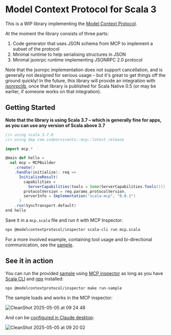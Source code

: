 # Model Context Protocol for Scala 3

This is a WIP library implementing the [Model Context Protocol](https://modelcontextprotocol.io/introduction).

At the moment the library consists of three parts:

1. Code generator that uses JSON schema from MCP to implement a subset of the protocol
2. Minimal runtime to help serialising structures in JSON
3. Minimal jsonrpc runtime implementing JSONRPC 2.0 protocol

Note that the jsonrpc implementation does not support cancellation, and is generally not designed for serious usage – but it's great to get things off the ground quickly! In the future, this library will provide an integration with [jsonrpclib](https://github.com/neandertech/jsonrpclib/), once that library is published for Scala Native 0.5 (or may be earlier, if someone works on that integration).

## Getting Started

**Note that the library is using Scala 3.7 – which is generally fine for apps, as you can use any version of Scala above 3.7**

```scala
//> using scala 3.7.0
//> using dep com.indoorvivants::mcp::latest.release

import mcp.*

@main def hello =
  val mcp = MCPBuilder
    .create()
    .handle(initialize): req =>
      InitializeResult(
        capabilities =
          ServerCapabilities(tools = Some(ServerCapabilities.Tools())),
        protocolVersion = req.params.protocolVersion,
        serverInfo = Implementation("scala-mcp", "0.0.1")
      )
    .run(SyncTransport.default)
end hello
```

Save it in a `mcp.scala` file and run it with MCP Inspector:

```bash
npx @modelcontextprotocol/inspector scala-cli run mcp.scala
```

For a more involved example, containing tool usage and bi-directional communication, see the [sample](./sample/main.scala).

## See it in action

You can run the provided  [sample](./sample/main.scala) using [MCP inspector](https://github.com/modelcontextprotocol/inspector) as long as you have [Scala CLI](https://scala-cli.virtuslab.org/) and [npx](https://docs.npmjs.com/cli/v9/commands/npx?v=true) installed:

```bash
npx @modelcontextprotocol/inspector make run-sample
```

The sample loads and works in the MCP inspector:

![CleanShot 2025-05-05 at 09 24 48](https://github.com/user-attachments/assets/823aac57-0de9-404c-a1da-93cb535eb471)

And can be [configured in Claude desktop](https://modelcontextprotocol.info/docs/quickstart/user/#2-add-the-filesystem-mcp-server):

![CleanShot 2025-05-05 at 09 20 02](https://github.com/user-attachments/assets/36a69ded-6daf-4f06-8ed4-338f1a9c2a11)
